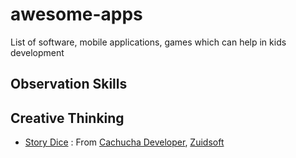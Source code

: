 # awesome-apps
List of software, mobile applications, games which can help in kids development


## Observation Skills

## Creative Thinking

* [Story Dice](https://play.google.com/store/search?q=story%20dice&c=apps) : From [Cachucha Developer](https://play.google.com/store/apps/details?id=com.developer.cachucha.storydice), [Zuidsoft](https://play.google.com/store/apps/details?id=com.zuidsoft.storystones)
